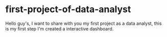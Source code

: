 # first-project-of-data-analyst
Hello guy's, I want to share with you my first project as a data analyst, this is my first step I'm created a interactive dashboard. 
